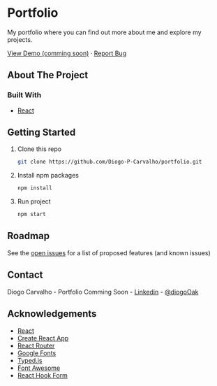 # Portfolio

My portfolio where you can find out more about me and explore my projects.
<br>

<a href="#">View Demo (comming soon)</a>
·
<a href="https://github.com/Diogo-P-Carvalho/portfolio/issues">Report Bug</a>

<!-- ABOUT THE PROJECT -->

## About The Project

### Built With

-   [React](https://reactjs.org/)

<!-- GETTING STARTED -->

## Getting Started

1. Clone this repo
    ```sh
    git clone https://github.com/Diogo-P-Carvalho/portfolio.git
    ```
2. Install npm packages
    ```sh
    npm install
    ```
3. Run project
    ```sh
    npm start
    ```

<!-- ROADMAP -->

## Roadmap

See the [open issues](https://github.com/Diogo-P-Carvalho/infinite-scroll/issues) for a list of proposed features (and known issues)

<!--CONTACT -->

## Contact

Diogo Carvalho - Portfolio Comming Soon - [Linkedin](www.linkedin.com/in/diogo-carvalho-83a96a14a) - [@diogoOak](https://twitter.com/diogoOak)

<!-- ACKNOWLEDGMENTS -->

## Acknowledgements

-   [React](https://reactjs.org/)
-   [Create React App](https://create-react-app.dev/)
-   [React Router](https://reactrouter.com/)
-   [Google Fonts](https://fonts.google.com/)
-   [Typed.js](https://github.com/mattboldt/typed.js)
-   [Font Awesome](https://fontawesome.com/)
-   [React Hook Form](https://react-hook-form.com/)
